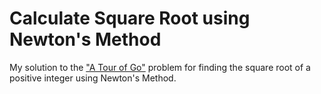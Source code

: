 # Calculate Square Root using Newton's Method

My solution to the ["A Tour of Go"](https://tour.golang.org/flowcontrol/8) problem for finding the square root of a positive integer using Newton's Method.
